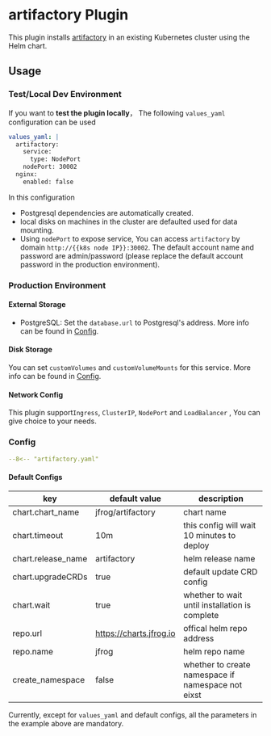 # artifactory Plugin

This plugin installs [artifactory](https://jfrog.com/artifactory/) in an existing Kubernetes cluster using the Helm chart.

## Usage

### Test/Local Dev Environment

If you want to **test the plugin locally**， The following `values_yaml` configuration can be used

```yaml
values_yaml: |
  artifactory:
    service:
      type: NodePort
    nodePort: 30002
  nginx:
    enabled: false
```

In this configuration

- Postgresql dependencies are automatically created.
- local disks on machines in the cluster are defaulted used for data mounting.
- Using `nodePort` to expose service, You can access `artifactory` by domain `http://{{k8s node IP}}:30002`. The default account name and password are admin/password (please replace the default account password in the production environment).

### Production Environment

#### External Storage

- PostgreSQL: Set the `database.url` to Postgresql's address. More info can be found in [Config](https://www.jfrog.com/confluence/display/JFROG/Configuring+the+Database).

#### Disk Storage

You can set `customVolumes` and `customVolumeMounts` for this service. More info can be found in [Config](https://www.jfrog.com/confluence/display/JFROG/Configuring+the+Filestore).

#### Network Config

This plugin support`Ingress`, `ClusterIP`, `NodePort` and `LoadBalancer` , You can give choice to your needs.

### Config

```yaml
--8<-- "artifactory.yaml"
```

#### Default Configs

| key                | default value           | description                                        |
| ----               | ----                    | ----                                               |
| chart.chart_name   | jfrog/artifactory       | chart name                                         |
| chart.timeout      | 10m                     | this config will wait 10 minutes to deploy         |
| chart.release_name | artifactory             | helm release name                                  |
| chart.upgradeCRDs  | true                    | default update CRD config                          |
| chart.wait         | true                    | whether to wait until installation is complete     |
| repo.url           | https://charts.jfrog.io | offical helm repo address                          |
| repo.name          | jfrog                   | helm repo name                                     |
| create_namespace   | false                   | whether to create namespace if namespace not eixst |

Currently, except for `values_yaml` and default configs, all the parameters in the example above are mandatory.
